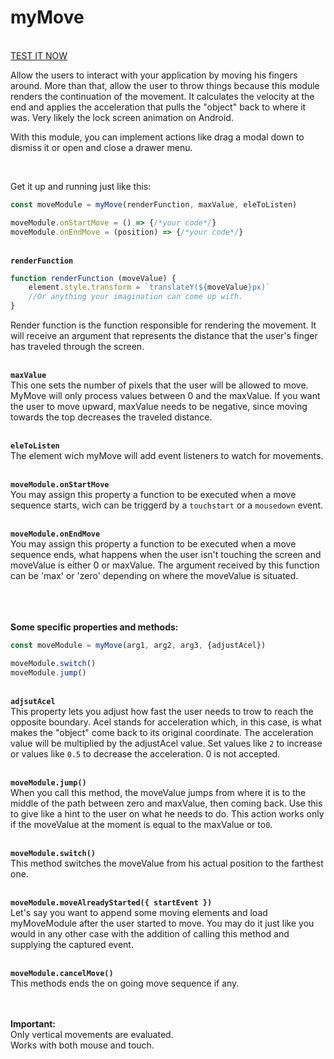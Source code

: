 # myMove

<br/>[TEST IT NOW](https://nathanaelreges.github.io/myMove)


Allow the users to interact with your application by moving his fingers around.  More than that, allow the user to throw things because this module renders the continuation of the movement. It calculates the velocity at the end and applies the acceleration that pulls the "object" back to where it was. Very likely the lock screen animation on Android. 

With this module, you can implement actions like drag a modal down to dismiss it or open and close a drawer menu.

<br/>

Get it up and running just like this:
```javascript
const moveModule = myMove(renderFunction, maxValue, eleToListen)

moveModule.onStartMove = () => {/*your code*/}
moveModule.onEndMove = (position) => {/*your code*/}
```
<br/>**`renderFunction`**  
```javascript
function renderFunction (moveValue) {
	element.style.transform = `translateY(${moveValue}px)`
	//Or anything your imagination can come up with.
}
```
Render function is the function responsible for rendering the movement. It will receive an argument that represents the distance that the user's finger has traveled through the screen.

<br/>**`maxValue`**  
This one sets the number of pixels that the user will be allowed to move. MyMove will only process values between 0 and the maxValue. If you want the user to move upward, maxValue needs to be negative, since moving towards the top decreases the traveled distance. 

<br/>**`eleToListen`**  
The element wich myMove will add event listeners to watch for movements. 

<br/>**`moveModule.onStartMove`**  
You may assign this property a function to be executed when a move sequence starts, wich can be triggerd by a `touchstart` or a `mousedown` event. 

<br/>**`moveModule.onEndMove`**  
You may assign this property a function to be executed when a move sequence ends, what happens when the user isn't touching the screen and moveValue is either 0 or maxValue. The argument received by this function can be 'max' or 'zero' depending on where the moveValue is situated.   

<br/><br/><br/>**Some specific properties and methods:**
```javascript
const moveModule = myMove(arg1, arg2, arg3, {adjustAcel})

moveModule.switch()
moveModule.jump()
```


<br/>**`adjsutAcel`**  
This property lets you adjust how fast the user needs to trow to reach the opposite boundary. Acel stands for acceleration which, in this case, is what makes the "object" come back to its original coordinate. The acceleration value will be multiplied by the adjustAcel value. Set values like `2` to increase or values like `0.5` to decrease the acceleration. 0 is not accepted.

<br/>**`moveModule.jump()`**  
When you call this method, the moveValue jumps from where it is to the middle of the path between zero and maxValue, then coming back. Use this to give like a hint to the user on what he needs to do.  This action works only if the moveValue at the moment is equal to the maxValue or to`0`.

<br/>**`moveModule.switch()`**  
This method switches the moveValue from his actual position to the farthest one.

<br/>**`moveModule.moveAlreadyStarted({ startEvent })`**  
Let's say you want to append some moving elements and load myMoveModule after the user started to move. You may do it just like you would in any other case with the addition of calling this method and supplying the captured event.  
  
<br/>**`moveModule.cancelMove()`**  
This methods ends the on going move sequence if any.
  
<br/><br/>**Important:**  
Only vertical movements are evaluated.  
Works with both mouse and touch.

